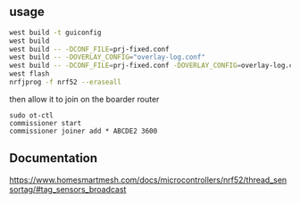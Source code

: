 ## usage
```bash
west build -t guiconfig
west build
west build -- -DCONF_FILE=prj-fixed.conf
west build -- -DOVERLAY_CONFIG="overlay-log.conf"
west build -- -DCONF_FILE=prj-fixed.conf -DOVERLAY_CONFIG=overlay-log.conf
west flash
nrfjprog -f nrf52 --eraseall
```

then allow it to join on the boarder router
```shell
sudo ot-ctl
commissioner start
commissioner joiner add * ABCDE2 3600
```

## Documentation
https://www.homesmartmesh.com/docs/microcontrollers/nrf52/thread_sensortag/#tag_sensors_broadcast
